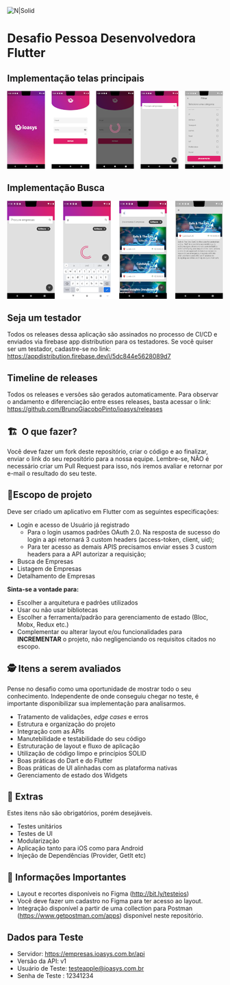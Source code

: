 ![N|Solid](logo_ioasys.png)

# Desafio Pessoa Desenvolvedora Flutter

## Implementação telas principais

![Overview1](screenshots/screens_1.png)


## Implementação Busca

![Overview2](screenshots/screens_2.png)

## Seja um testador

Todos os releases dessa aplicação são assinados no processo de CI/CD e enviados via firebase app distribution para os testadores.
Se você quiser ser um testador, cadastre-se no link: https://appdistribution.firebase.dev/i/5dc844e5628089d7

## Timeline de releases

Todos os releases e versões são gerados automaticamente. Para observar o andamento e diferenciação entre esses releases, basta acessar o link:
https://github.com/BrunoGiacoboPinto/ioasys/releases


## 🏗  O que fazer?
Você deve fazer um fork deste repositório, criar o código e ao finalizar, enviar o link do seu repositório para a nossa equipe. Lembre-se, NÃO é necessário criar um Pull Request para isso, nós iremos avaliar e retornar por e-mail o resultado do seu teste.

## 📱Escopo de projeto
Deve ser criado um aplicativo em Flutter com as seguintes especificações:

* Login e acesso de Usuário já registrado
    * Para o login usamos padrões OAuth 2.0. Na resposta de sucesso do login a api retornará 3 custom headers (access-token, client, uid);
    * Para ter acesso as demais APIS precisamos enviar esses 3 custom headers para a API autorizar a requisição;
* Busca de Empresas
* Listagem de Empresas
* Detalhamento de Empresas

**Sinta-se a vontade para:**

* Escolher a arquitetura e padrões utilizados
* Usar ou não usar bibliotecas
* Escolher a ferramenta/padrão para gerenciamento de estado (Bloc, Mobx, Redux etc.)
* Complementar ou alterar layout e/ou funcionalidades para **INCREMENTAR** o projeto, não negligenciando os requisitos citados no escopo.

## 🕵 Itens a serem avaliados
Pense no desafio como uma oportunidade de mostrar todo o seu conhecimento. Independente de onde conseguiu chegar no teste, é importante disponibilizar sua implementação para analisarmos.

* Tratamento de validações, *edge cases* e erros 
* Estrutura e organização do projeto
* Integração com as APIs
* Manutebilidade e testabilidade do seu código
* Estruturação de layout e fluxo de aplicação
* Utilização de código limpo e princípios SOLID
* Boas práticas do Dart e do Flutter
* Boas práticas de UI alinhadas com as plataforma nativas
* Gerenciamento de estado dos Widgets


## 🎁 Extras
Estes itens não são obrigatórios, porém desejáveis.

* Testes unitários
* Testes de UI
* Modularização
* Aplicação tanto para iOS como para Android
* Injeção de Dependências (Provider, GetIt etc)


## 🚨 Informações Importantes
* Layout e recortes disponíveis no Figma (http://bit.ly/testeios)
* Você deve fazer um cadastro no Figma para ter acesso ao layout.
* Integração disponível a partir de uma collection para Postman (https://www.getpostman.com/apps) disponível neste repositório.

## Dados para Teste
* Servidor: https://empresas.ioasys.com.br/api
* Versão da API: v1
* Usuário de Teste: testeapple@ioasys.com.br
* Senha de Teste : 12341234